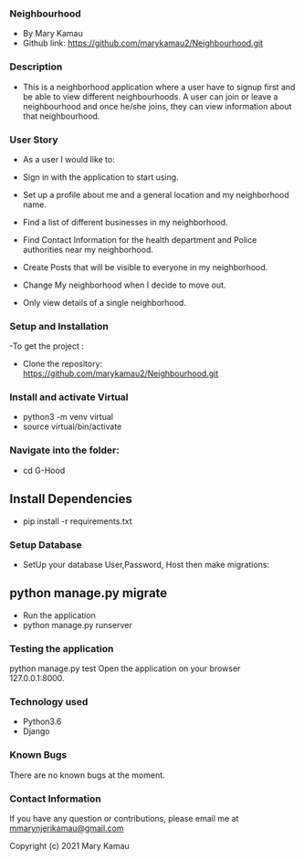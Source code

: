 ### Neighbourhood
- By Mary Kamau
- Github link: https://github.com/marykamau2/Neighbourhood.git



### Description
- This is a neighborhood application where a user have to signup first and be able to view different neighbourhoods. A user can join or leave a neighbourhood and once he/she joins, they can view information about that neighbourhood.

### User Story
- As a user I would like to:

- Sign in with the application to start using.
- Set up a profile about me and a general location and my neighborhood name.
- Find a list of different businesses in my neighborhood.
- Find Contact Information for the health department and Police authorities near my neighborhood.
- Create Posts that will be visible to everyone in my neighborhood.
- Change My neighborhood when I decide to move out.
- Only view details of a single neighborhood.
### Setup and Installation
-To get the project :

- Clone the repository: https://github.com/marykamau2/Neighbourhood.git 
### Install and activate Virtual
- python3 -m venv virtual 
- source virtual/bin/activate  
### Navigate into the folder:
- cd G-Hood 
## Install Dependencies
- pip install -r requirements.txt 
### Setup Database
- SetUp your database User,Password, Host then make migrations:

## python manage.py migrate 
- Run the application
- python manage.py runserver 
### Testing the application
python manage.py test 
Open the application on your browser 127.0.0.1:8000.

### Technology used
- Python3.6
- Django

### Known Bugs
There are no known bugs at the moment.
### Contact Information
If you have any question or contributions, please email me at mmarynjerikamau@gmail.com

Copyright (c) 2021 Mary Kamau
